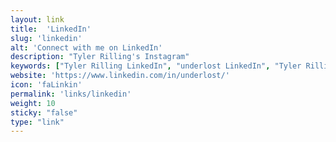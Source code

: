 ```yaml
---
layout: link
title:  'LinkedIn'
slug: 'linkedin'
alt: 'Connect with me on LinkedIn'
description: "Tyler Rilling's Instagram"
keywords: ["Tyler Rilling LinkedIn", "underlost LinkedIn", "Tyler Rilling"]
website: 'https://www.linkedin.com/in/underlost/'
icon: 'faLinkin'
permalink: 'links/linkedin'
weight: 10
sticky: "false"
type: "link"
---
```

